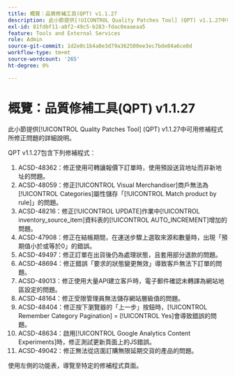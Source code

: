 ```yaml
---
title: 概覽：品質修補工具(QPT) v1.1.27
description: 此小節提供[!UICONTROL Quality Patches Tool] (QPT) v1.1.27中可用修補程式所修正問題的詳細說明。
exl-id: 81fdbf11-a8f2-49c5-b283-fdac0eaaeaa5
feature: Tools and External Services
role: Admin
source-git-commit: 1d2e0c1b4a8e3d79a362500ee3ec7bde84a6ce0d
workflow-type: tm+mt
source-wordcount: '265'
ht-degree: 0%

---
```


# 概覽：品質修補工具(QPT) v1.1.27

此小節提供[!UICONTROL Quality Patches Tool] (QPT) v1.1.27中可用修補程式所修正問題的詳細說明。

QPT v1.1.27包含下列修補程式：

1. ACSD-48362：修正使用可轉讓報價下訂單時，使用預設送貨地址而非新地址的問題。
1. ACSD-48059：修正[!UICONTROL Visual Merchandiser]商戶無法為[!UICONTROL Categories]屬性儲存「[!UICONTROL Match product by rule]」的問題。
1. ACSD-48216：修正[!UICONTROL UPDATE]作業中[!UICONTROL inventory_source_item]資料表的[!UICONTROL AUTO_INCREMENT]增加的問題。
1. ACSD-47908：修正在結帳期間，在運送步驟上選取來源和數量時，出現「預期值小於或等於0」的錯誤。
1. ACSD-49497：修正訂單在出貨後仍為處理狀態，且套用部分退款的問題。
1. ACSD-48694：修正錯誤「要求的狀態變更無效」導致客戶無法下訂單的問題。
1. ACSD-49013：修正使用大量API建立客戶時，電子郵件確認未轉譯為網站地區設定的問題。
1. ACSD-48164：修正受限管理員無法儲存網站層級值的問題。
1. ACSD-48404：修正按下瀏覽器的「上一步」按鈕時，[!UICONTROL Remember Category Pagination] = [!UICONTROL Yes]會導致錯誤的問題。
1. ACSD-48634：啟用[!UICONTROL Google Analytics Content Experiments]時，修正測試更新頁面上的JS錯誤。
1. ACSD-49042：修正無法從店面訂購無限延期交貨的產品的問題。

使用左側的功能表，導覽至特定的修補程式頁面。
